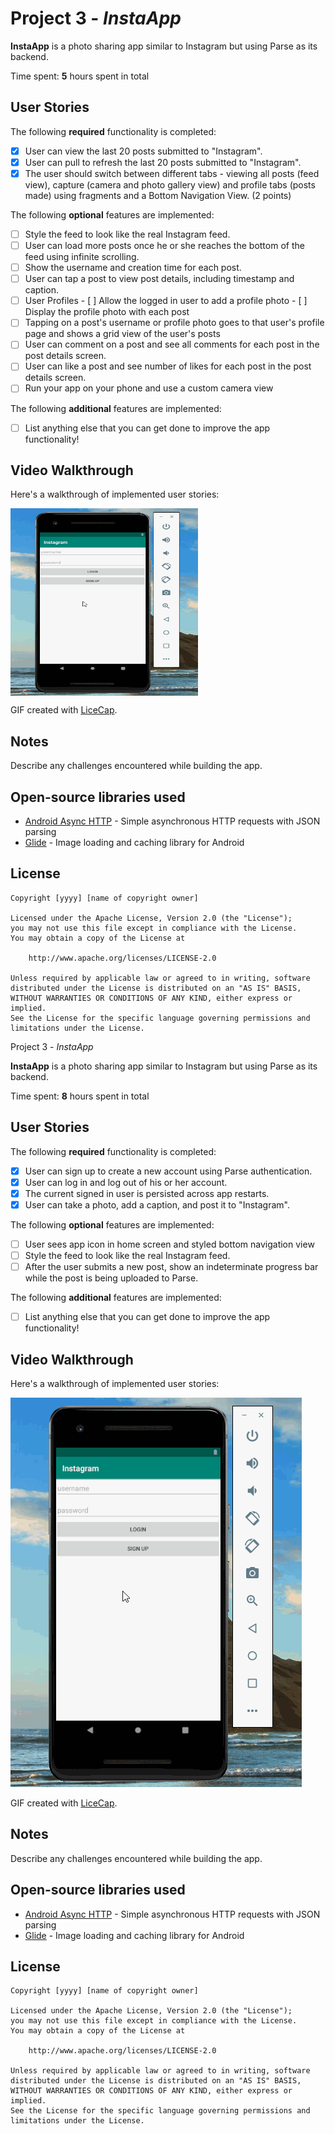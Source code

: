 # Project 3 - *InstaApp*

**InstaApp** is a photo sharing app similar to Instagram but using Parse as its backend.

Time spent: **5** hours spent in total

## User Stories

The following **required** functionality is completed:

- [X] User can view the last 20 posts submitted to "Instagram".
- [X] User can pull to refresh the last 20 posts submitted to "Instagram".
- [X] The user should switch between different tabs - viewing all posts (feed view), capture (camera and photo gallery view) and profile tabs (posts made) using fragments and a Bottom Navigation View. (2 points)

The following **optional** features are implemented:

- [ ] Style the feed to look like the real Instagram feed.
- [ ] User can load more posts once he or she reaches the bottom of the feed using infinite scrolling.
- [ ] Show the username and creation time for each post.
- [ ] User can tap a post to view post details, including timestamp and caption.
- [ ] User Profiles
      - [ ] Allow the logged in user to add a profile photo
      - [ ] Display the profile photo with each post
- [ ] Tapping on a post's username or profile photo goes to that user's profile page and shows a grid view of the user's posts
- [ ] User can comment on a post and see all comments for each post in the post details screen.
- [ ] User can like a post and see number of likes for each post in the post details screen.
- [ ] Run your app on your phone and use a custom camera view

The following **additional** features are implemented:

- [ ] List anything else that you can get done to improve the app functionality!

## Video Walkthrough

Here's a walkthrough of implemented user stories:

<img  alt="+1" title="+1"  src='https://github.com/smanalai/Instagram/blob/master/Instagrampart1.gif' style="vertical-align:middle" width="300" height="300"  title='Video Walkthrough'  alt='Video Walkthrough' />

GIF created with [LiceCap](http://www.cockos.com/licecap/).

## Notes

Describe any challenges encountered while building the app.

## Open-source libraries used

- [Android Async HTTP](https://github.com/codepath/CPAsyncHttpClient) - Simple asynchronous HTTP requests with JSON parsing
- [Glide](https://github.com/bumptech/glide) - Image loading and caching library for Android

## License

    Copyright [yyyy] [name of copyright owner]

    Licensed under the Apache License, Version 2.0 (the "License");
    you may not use this file except in compliance with the License.
    You may obtain a copy of the License at

        http://www.apache.org/licenses/LICENSE-2.0

    Unless required by applicable law or agreed to in writing, software
    distributed under the License is distributed on an "AS IS" BASIS,
    WITHOUT WARRANTIES OR CONDITIONS OF ANY KIND, either express or implied.
    See the License for the specific language governing permissions and
    limitations under the License.






Project 3 - *InstaApp*

**InstaApp** is a photo sharing app similar to Instagram but using Parse as its backend.

Time spent: **8** hours spent in total

## User Stories

The following **required** functionality is completed:

- [X] User can sign up to create a new account using Parse authentication.
- [X] User can log in and log out of his or her account.
- [X] The current signed in user is persisted across app restarts.
- [X] User can take a photo, add a caption, and post it to "Instagram".

The following **optional** features are implemented:

- [ ] User sees app icon in home screen and styled bottom navigation view
- [ ] Style the feed to look like the real Instagram feed.
- [ ] After the user submits a new post, show an indeterminate progress bar while the post is being uploaded to Parse.

The following **additional** features are implemented:

- [ ] List anything else that you can get done to improve the app functionality!

## Video Walkthrough

Here's a walkthrough of implemented user stories:

<img src='https://github.com/smanalai/Instagram/blob/master/Instagrampart1.gif' title='Video Walkthrough' width='' alt='Video Walkthrough' />

GIF created with [LiceCap](http://www.cockos.com/licecap/).

## Notes

Describe any challenges encountered while building the app.

## Open-source libraries used

- [Android Async HTTP](https://github.com/codepath/CPAsyncHttpClient) - Simple asynchronous HTTP requests with JSON parsing
- [Glide](https://github.com/bumptech/glide) - Image loading and caching library for Android

## License

    Copyright [yyyy] [name of copyright owner]

    Licensed under the Apache License, Version 2.0 (the "License");
    you may not use this file except in compliance with the License.
    You may obtain a copy of the License at

        http://www.apache.org/licenses/LICENSE-2.0

    Unless required by applicable law or agreed to in writing, software
    distributed under the License is distributed on an "AS IS" BASIS,
    WITHOUT WARRANTIES OR CONDITIONS OF ANY KIND, either express or implied.
    See the License for the specific language governing permissions and
    limitations under the License.
